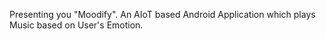 Presenting you "Moodify". An AIoT based Android Application which plays Music based on User's Emotion.

